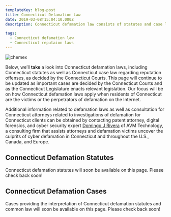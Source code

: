 ```yaml
---
templateKey: blog-post
title: Connecticut Defamation Law
date: 2019-03-08T15:04:10.000Z
description: Connecticut defamation law consists of statutes and case law.  Defamation law in Connecticut may include libel, slander, false light, intereference with business relations, and other torts.  

tags:
  - Connecticut defamation law
  - Connecticut reputaion laws
---
```

![chemex](/img/chemex.jpg)

Below, we’ll **take** a look into Connecticut defamation laws, including Connecticut statutes as well as Connecticut case law regarding reputation offenses, as decided by the Connecticut Courts.  This page will continue to be updated as important cases are decided by the Connecticut Courts and as the Connecticut Legislature enacts relevant legislation.  Our focus will be on how Connecticut defamation laws apply when residents of Connecticut are the victims or the perpetrators of defamation on the Internet.

Additional information related to defamation laws as well as consultation for Connecticut attorneys related to investigations of defamation for Connecticut clients can be obtained by contacting patent attorney, digital forensics, and cyber security expert [Domingo J Rivera](http://www.cyberdefamationlawyer.com) of AVM Technology, a consulting firm that assists attorneys and defamation victims uncover the culprits of cyber defamation in Connecticut and throughout the U.S., Canada, and Europe. 

## Connecticut Defamation Statutes

Connecticut defamation statutes will soon be available on this page.  Please check back soon! 

## Connecticut Defamation Cases

Cases providing the interpretation of Connecticut defamation statutes and common law will soon be available on this page.  Please check back soon! 
